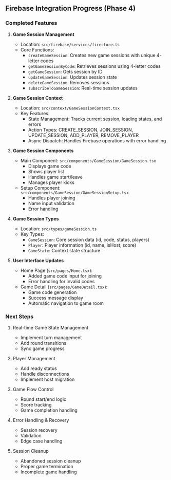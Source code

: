 ## Firebase Integration Progress (Phase 4)

### Completed Features

1. **Game Session Management**
   - Location: `src/firebase/services/firestore.ts`
   - Core Functions:
     - `createGameSession`: Creates new game sessions with unique 4-letter codes
     - `getGameSessionByCode`: Retrieves sessions using 4-letter codes
     - `getGameSession`: Gets session by ID
     - `updateGameSession`: Updates session state
     - `deleteGameSession`: Removes sessions
     - `subscribeToGameSession`: Real-time session updates

2. **Game Session Context**
   - Location: `src/context/GameSessionContext.tsx`
   - Key Features:
     - State Management: Tracks current session, loading states, and errors
     - Action Types: CREATE_SESSION, JOIN_SESSION, UPDATE_SESSION, ADD_PLAYER, REMOVE_PLAYER
     - Async Dispatch: Handles Firebase operations with error handling

3. **Game Session Components**
   - Main Component: `src/components/GameSession/GameSession.tsx`
     - Displays game code
     - Shows player list
     - Handles game start/leave
     - Manages player kicks
   - Setup Component: `src/components/GameSession/GameSessionSetup.tsx`
     - Handles player joining
     - Name input validation
     - Error handling

4. **Game Session Types**
   - Location: `src/types/gameSession.ts`
   - Key Types:
     - `GameSession`: Core session data (id, code, status, players)
     - `Player`: Player information (id, name, isHost, score)
     - `GameState`: Context state structure

5. **User Interface Updates**
   - Home Page (`src/pages/Home.tsx`):
     - Added game code input for joining
     - Error handling for invalid codes
   - Game Detail (`src/pages/GameDetail.tsx`):
     - Game code generation
     - Success message display
     - Automatic navigation to game room

### Next Steps
1. Real-time Game State Management
   - Implement turn management
   - Add round transitions
   - Sync game progress

2. Player Management
   - Add ready status
   - Handle disconnections
   - Implement host migration

3. Game Flow Control
   - Round start/end logic
   - Score tracking
   - Game completion handling

4. Error Handling & Recovery
   - Session recovery
   - Validation
   - Edge case handling

5. Session Cleanup
   - Abandoned session cleanup
   - Proper game termination
   - Incomplete game handling 